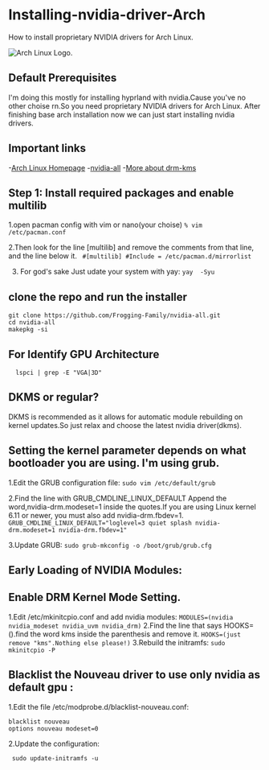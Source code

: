 # Installing-nvidia-driver-Arch
How to install proprietary NVIDIA drivers for Arch Linux.

![Arch Linux Logo](https://archlinux.org/static/logos/archlinux-logo-dark-90dpi.ebdee92a15b3.png).

## Default Prerequisites
I'm doing this mostly for installing hyprland with nvidia.Cause you've no other choise rn.So you need proprietary NVIDIA drivers for Arch Linux.
After finishing base arch installation now we can just start installing nvidia drivers.

## Important links
-[Arch Linux Homepage](https://archlinux.org/ "Arch Linux Homepage")
-[nvidia-all](https://github.com/Frogging-Family/nvidia-all)
-[More about drm-kms](https://www.kernel.org/doc/html/v4.15/gpu/drm-kms.html)

## Step 1: Install required packages and enable multilib
  
  1.open pacman config with vim or nano(your choise)
    `% vim /etc/pacman.conf`

  2.Then look for the line [multilib] and remove the comments from that line, and the line below it.
  ` #[multilib]
    #Include = /etc/pacman.d/mirrorlist`
    
  3. For god's sake Just udate your system with yay:
    `yay  -Syu`

## clone the repo and run the installer
```
git clone https://github.com/Frogging-Family/nvidia-all.git
cd nvidia-all
makepkg -si
```
## For Identify GPU Architecture
```
  lspci | grep -E "VGA|3D"
```

## DKMS or regular?
DKMS is recommended as it allows for automatic module rebuilding on kernel updates.So just relax and choose the latest nvidia driver(dkms).
  
## Setting the kernel parameter depends on what bootloader you are using. I'm using grub.
  1.Edit the GRUB configuration file:
  ` sudo vim /etc/default/grub `

  2.Find the line with GRUB_CMDLINE_LINUX_DEFAULT Append the word,nvidia-drm.modeset=1 inside the quotes.If you are using Linux kernel 6.11 or newer, you must also add nvidia-drm.fbdev=1.
    `GRUB_CMDLINE_LINUX_DEFAULT="loglevel=3 quiet splash nvidia-drm.modeset=1 nvidia-drm.fbdev=1"`
    
  3.Update GRUB:
    `sudo grub-mkconfig -o /boot/grub/grub.cfg`
    
## Early Loading of NVIDIA Modules:

## Enable DRM Kernel Mode Setting.
  1.Edit /etc/mkinitcpio.conf and add nvidia modules:
  `MODULES=(nvidia nvidia_modeset nvidia_uvm nvidia_drm)`
  2.Find the line that says HOOKS=().find the word kms inside the parenthesis and remove it.
    `HOOKS=(just remove "kms".Nothing else please!)`
  3.Rebuild the initramfs:
  `sudo mkinitcpio -P`

## Blacklist the Nouveau driver to use only nvidia as default gpu :
  1.Edit the file /etc/modprobe.d/blacklist-nouveau.conf:
   ```
  blacklist nouveau
  options nouveau modeset=0
  ```
 2.Update the configuration:
 ```
  sudo update-initramfs -u
  ```







